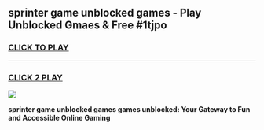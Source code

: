 
## sprinter game unblocked games - Play Unblocked Gmaes & Free #1tjpo
<h3>
<a href="https://news.freeplayer.one?title=sprinter_game_unblocked_games&ref=24F">CLICK TO PLAY</a></h3>
<hr>

<h3>
<a href="https://news.freeplayer.one?title=sprinter_game_unblocked_games&ref=24F">CLICK 2 PLAY</a>
  
</h3>

<a href="https://news.freeplayer.one?title=sprinter_game_unblocked_games&ref=24F/"><img src="https://clearcache.store/games.png"></a>


**sprinter game unblocked games games unblocked: Your Gateway to Fun and Accessible Online Gaming**
